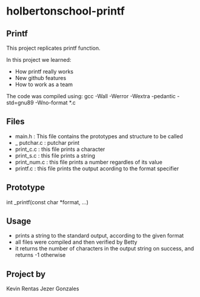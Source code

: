 # holbertonschool-printf

## Printf

This project replicates printf function.

In this project we learned:
- How printf really works
- New github features
- How to work as a team

The code was compiled using:
gcc -Wall -Werror -Wextra -pedantic -std=gnu89 -Wno-format *.c

## Files
- main.h : This file contains the prototypes and structure to be called
- _ putchar.c : putchar print
- print_c.c : this file prints a character
- print_s.c : this file prints a string
- print_num.c : this file prints a number regardles of its value
- printf.c : this file prints the output acording to the format specifier

## Prototype
int _printf(const char *format, ...)

## Usage
- prints a string to the standard output, according to the given format
- all files were compiled and then verified by Betty
- it returns the number of characters in the output string on success, and returns -1 otherwise

## Project by
Kevin Rentas
Jezer Gonzales
